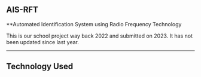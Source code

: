 ## AIS-RFT

**Automated Identification System using Radio Frequency Technology

This is our school project way back 2022 and submitted on 2023. It has not been updated since last year.

---

## Technology Used


